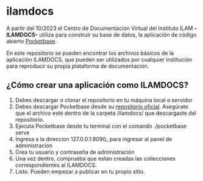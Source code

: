 # ilamdocs

A partir del 10/2023 el Centro de Documentación Virtual del Instituto ILAM **-ILAMDOCS-** utiliza para construir su base de datos, la aplicación de código abierto [Pocketbase](https://pocketbase.io).

En este repositorio se pueden encontrar los archivos básicos de la aplicación ILAMDOCS, que pueden ser utilizados por cualquier institución para reproducir su propia plataforma de documentación.

## ¿Cómo crear una aplicación como ILAMDOCS?

1. Debes descargar o clonar el repositorio en tu máquina local o servidor
2. Debes descargar Pocketbase desde su [repositorio oficial](https://github.com/pocketbase/pocketbase/releases). Asegúrate que el archivo esté dentro de la carpeta /ilamdocs/ que descargaste del repositorio.
3. Ejecuta Pocketbase desde tu terminal con el comando ./pocketbase serve
4. Ingresa a la direccion 127.0.0.1:8090_ para ingresar al panel de administración
5. Crea tu usuario y contraseña de administración
6. Una vez dentro, comprueba que están creadas las collecciones correspondientes al ILAMDOCS.
7. Listo. Pueden empezar a publicar en tu propio sitio.
